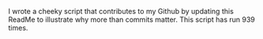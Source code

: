 I wrote a cheeky script that contributes to my Github by updating this ReadMe to illustrate why more than commits matter. This script has run 939 times.